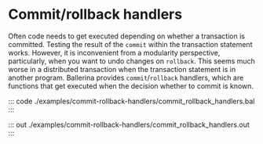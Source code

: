 # Commit/rollback handlers

Often code needs to get executed depending on whether a transaction is committed.
Testing the result of the `commit` within the transaction statement works. However, it is inconvenient
from a modularity perspective, particularly, when you want to undo changes on `rollback`.
This seems much worse in a distributed transaction when the transaction statement is in another program.
Ballerina provides `commit`/`rollback` handlers, which are functions that get executed when the decision
whether to commit is known.


::: code ./examples/commit-rollback-handlers/commit_rollback_handlers.bal :::

::: out ./examples/commit-rollback-handlers/commit_rollback_handlers.out :::